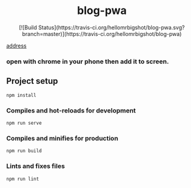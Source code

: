<center>
<h1>blog-pwa</h1>
[![Build Status](https://travis-ci.org/hellomrbigshot/blog-pwa.svg?branch=master)](https://travis-ci.org/hellomrbigshot/blog-pwa)
</center>

[address](m.hellomrbigbigshot.xyz)
### open with chrome in your phone then add it to screen.

## Project setup
```
npm install
```

### Compiles and hot-reloads for development
```
npm run serve
```

### Compiles and minifies for production
```
npm run build
```

### Lints and fixes files
```
npm run lint
```
